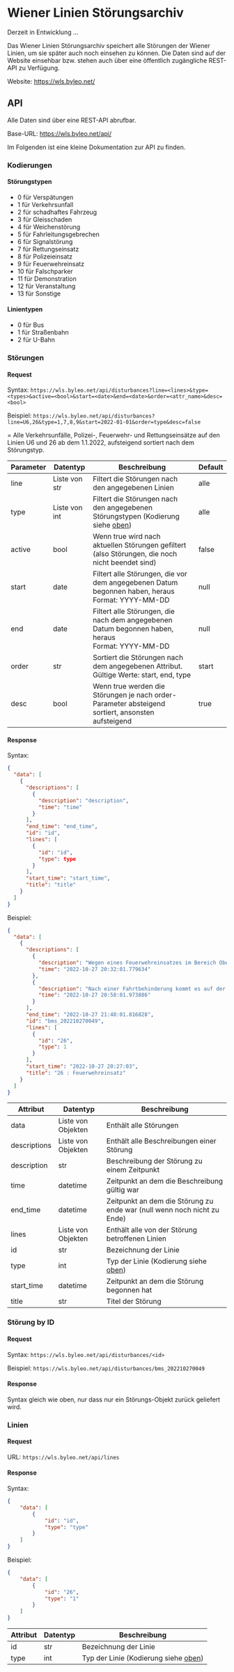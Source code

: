 # Wiener Linien Störungsarchiv

Derzeit in Entwicklung ...

Das Wiener Linien Störungsarchiv speichert alle Störungen der Wiener Linien, um sie später auch noch einsehen zu können. Die Daten sind auf der Website einsehbar bzw. stehen auch über eine öffentlich zugängliche REST-API zu Verfügung.

Website: https://wls.byleo.net/

## API

Alle Daten sind über eine REST-API abrufbar.

Base-URL: https://wls.byleo.net/api/

Im Folgenden ist eine kleine Dokumentation zur API zu finden.

### Kodierungen

#### Störungstypen

- 0 für Verspätungen
- 1 für Verkehrsunfall
- 2 für schadhaftes Fahrzeug
- 3 für Gleisschaden
- 4 für Weichenstörung
- 5 für Fahrleitungsgebrechen
- 6 für Signalstörung
- 7 für Rettungseinsatz
- 8 für Polizeieinsatz
- 9 für Feuerwehreinsatz
- 10 für Falschparker
- 11 für Demonstration
- 12 für Veranstaltung
- 13 für Sonstige

#### Linientypen

- 0 für Bus
- 1 für Straßenbahn
- 2 für U-Bahn

### Störungen

#### Request

Syntax: `https://wls.byleo.net/api/disturbances?line=<lines>&type=<types>&active=<bool>&start=<date>&end=<date>&order=<attr_name>&desc=<bool>`

Beispiel: `https://wls.byleo.net/api/disturbances?line=U6,26&type=1,7,8,9&start=2022-01-01&order=type&desc=false`

= Alle Verkehrsunfälle, Polizei-, Feuerwehr- und Rettungseinsätze auf den Linien U6 und 26 ab dem 1.1.2022, aufsteigend sortiert nach dem Störungstyp.

| Parameter | Datentyp      | Beschreibung                                                 | Default |
| --------- | ------------- | ------------------------------------------------------------ | ------- |
| line      | Liste von str | Filtert die Störungen nach den angegebenen Linien            | alle    |
| type      | Liste von int | Filtert die Störungen nach den angegebenen Störungstypen (Kodierung siehe [oben](#Störungstypen)) | alle    |
| active    | bool          | Wenn true wird nach aktuellen Störungen gefiltert (also Störungen, die noch nicht beendet sind) | false   |
| start     | date          | Filtert alle Störungen, die vor dem angegebenen Datum begonnen haben, heraus<br />Format: YYYY-MM-DD | null    |
| end       | date          | Filtert alle Störungen, die nach dem angegebenen Datum begonnen haben, heraus<br />Format: YYYY-MM-DD | null    |
| order     | str           | Sortiert die Störungen nach dem angegebenen Attribut. Gültige Werte: start, end, type | start   |
| desc      | bool          | Wenn true werden die Störungen je nach order-Parameter absteigend sortiert, ansonsten aufsteigend | true    |

#### Response

Syntax:

```json
{
  "data": [
    {
      "descriptions": [
        {
          "description": "description",
          "time": "time"
        }
      ],
      "end_time": "end_time",
      "id": "id",
      "lines": [
        {
          "id": "id",
          "type": type
        }
      ],
      "start_time": "start_time",
      "title": "title"
    }
  ]
}
```

Beispiel:

```json
{
  "data": [
    {
      "descriptions": [
        {
          "description": "Wegen eines Feuerwehreinsatzes im Bereich Oberfeldgasse 51 fährt die Linie 26 nur zwischen Strebersdorf, Edmund-Hawranek-Platz und Josef-Baumann-Gasse. Die Störung dauert voraussichtlich bis 21:15 Uhr!",
          "time": "2022-10-27 20:32:01.779634"
        },
        {
          "description": "Nach einer Fahrtbehinderung kommt es auf der Linie 26 zu unterschiedlichen Intervallen.",
          "time": "2022-10-27 20:58:01.973886"
        }
      ],
      "end_time": "2022-10-27 21:48:01.816828",
      "id": "bms_202210270049",
      "lines": [
        {
          "id": "26",
          "type": 1
        }
      ],
      "start_time": "2022-10-27 20:27:03",
      "title": "26 : Feuerwehreinsatz"
    }
  ]
}
```

| Attribut     | Datentyp           | Beschreibung                                                 |
| ------------ | ------------------ | ------------------------------------------------------------ |
| data         | Liste von Objekten | Enthält alle Störungen                                       |
| descriptions | Liste von Objekten | Enthält alle Beschreibungen einer Störung                    |
| description  | str                | Beschreibung der Störung zu einem Zeitpunkt                  |
| time         | datetime           | Zeitpunkt an dem die Beschreibung gültig war                 |
| end_time     | datetime           | Zeitpunkt an dem die Störung zu ende war (null wenn noch nicht zu Ende) |
| lines        | Liste von Objekten | Enthält alle von der Störung betroffenen Linien              |
| id           | str                | Bezeichnung der Linie                                        |
| type         | int                | Typ der Linie (Kodierung siehe [oben](#Linientypen))         |
| start_time   | datetime           | Zeitpunkt an dem die Störung begonnen hat                    |
| title        | str                | Titel der Störung                                            |

### Störung by ID

#### Request

Syntax: `https://wls.byleo.net/api/disturbances/<id>`

Beispiel:  `https://wls.byleo.net/api/disturbances/bms_202210270049`

#### Response

Syntax gleich wie oben, nur dass nur ein Störungs-Objekt zurück geliefert wird.

### Linien

#### Request

URL: `https://wls.byleo.net/api/lines`

#### Response

Syntax:

```json
{
    "data": [
        {
            "id": "id",
            "type": "type"
        }
    ]
}
```

Beispiel:

```json
{
    "data": [
        {
            "id": "26",
            "type": "1"
        }
    ]
}
```

| Attribut | Datentyp | Beschreibung                                         |
| -------- | -------- | ---------------------------------------------------- |
| id       | str      | Bezeichnung der Linie                                |
| type     | int      | Typ der Linie (Kodierung siehe [oben](#Linientypen)) |
